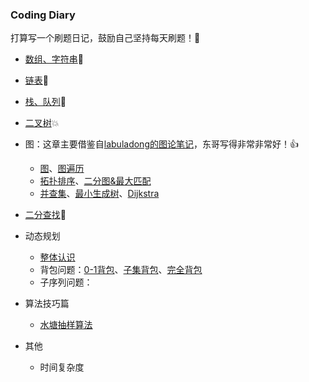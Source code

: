### Coding Diary

打算写一个刷题日记，鼓励自己坚持每天刷题！🥳

- [数组、字符串](数据结构/1数组和字符串.md)🚀
- [链表](数据结构/2链表.md)🎉
- [栈、队列](数据结构/3栈和队列.md)🎈
- [二叉树](数据结构/4二叉树.md)💥
- 图：这章主要借鉴自[labuladong的图论笔记](https://labuladong.github.io/algo/2/20/)，东哥写得非常非常好！👍
  - [图](数据结构/6图（介绍）.md)、[图遍历](数据结构/6图（图遍历）.md)
  - [拓扑排序](数据结构/6图（拓扑排序）.md)、[二分图&最大匹配](数据结构/6图（二分图）.md)
  - [并查集](数据结构/6图（并查集）.md)、[最小生成树](数据结构/6图（最小生成树）.md)、[Dijkstra](数据结构/6图（Dijkstra）.md)
- [二分查找](数据结构/5二分搜索.md)🍡
- 动态规划
    - [整体认识](动态规划/基本技巧.md)
    - 背包问题：[0-1背包](动态规划/01背包.md)、[子集背包](动态规划/子集背包.md)、[完全背包](动态规划/完全背包.md)
    - 子序列问题：

- 算法技巧篇
    - [水塘抽样算法](算法技巧篇/随机概率算法/水塘抽样.md)

- 其他
    - 时间复杂度

